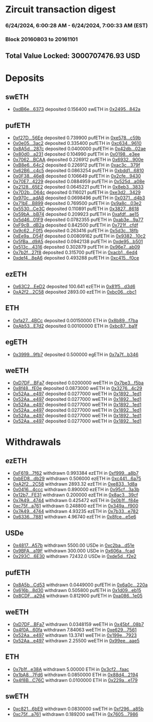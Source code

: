 # Zircuit transaction digest
### 6/24/2024, 6:00:28 AM - 6/24/2024, 7:00:33 AM (EST)
### Block 20160803 to 20161101

## Total Value Locked: 3000707476.93 USD

# Deposits
## swETH
- [0xdB6e...6373](https://etherscan.io/address/0xdB6ecD849A0087E5DdA54481e72eE5A55C006373) deposited 0.156400 swETH in [0x2495...842a](https://etherscan.io/tx/0xdB6ecD849A0087E5DdA54481e72eE5A55C006373)
## pufETH
- [0xf27D...56Ee](https://etherscan.io/address/0xf27Dc4C2f9d644202ABB75591b157592AFfd56Ee) deposited 0.739900 pufETH in [0xe578...c59b](https://etherscan.io/tx/0xf27Dc4C2f9d644202ABB75591b157592AFfd56Ee)
- [0x0e05...3ac2](https://etherscan.io/address/0x0e05c3dbb39281060847ea5319890FfeEEA43ac2) deposited 0.335400 pufETH in [0xc634...9610](https://etherscan.io/tx/0x0e05c3dbb39281060847ea5319890FfeEEA43ac2)
- [0x8A5d...287c](https://etherscan.io/address/0x8A5dcD274227c0d3b0c94c9B39586CB92f67287c) deposited 0.0400000 pufETH in [0x42db...02ae](https://etherscan.io/tx/0x8A5dcD274227c0d3b0c94c9B39586CB92f67287c)
- [0x80d0...a231](https://etherscan.io/address/0x80d0612d2F70053dcc4301791759c51aA8a9a231) deposited 0.104990 pufETH in [0x0198...e3ee](https://etherscan.io/tx/0x80d0612d2F70053dcc4301791759c51aA8a9a231)
- [0x7062...BCAA](https://etherscan.io/address/0x7062C391b87716e633dBFBbA6f576eF45F19BCAA) deposited 0.226912 pufETH in [0x6932...900e](https://etherscan.io/tx/0x7062C391b87716e633dBFBbA6f576eF45F19BCAA)
- [0xB8e6...64c2](https://etherscan.io/address/0xB8e6f7e44731D0EdD6AF79dB84B0138eEfbf64c2) deposited 0.226912 pufETH in [0xac3c...379f](https://etherscan.io/tx/0xB8e6f7e44731D0EdD6AF79dB84B0138eEfbf64c2)
- [0x62B6...c4c5](https://etherscan.io/address/0x62B67A3aaD84cC634065E7F292Ae4DbC8afcc4c5) deposited 0.0863254 pufETH in [0xbdd1...6810](https://etherscan.io/tx/0x62B67A3aaD84cC634065E7F292Ae4DbC8afcc4c5)
- [0x0F38...46e8](https://etherscan.io/address/0x0F38646c296Eec37d7868f2F7f4C5f54457546e8) deposited 0.106649 pufETH in [0x2cfe...9430](https://etherscan.io/tx/0x0F38646c296Eec37d7868f2F7f4C5f54457546e8)
- [0x70E7...4229](https://etherscan.io/address/0x70E732eeE8b311aA827D549F7e89FB128D544229) deposited 0.0884959 pufETH in [0x525d...a08e](https://etherscan.io/tx/0x70E732eeE8b311aA827D549F7e89FB128D544229)
- [0x2128...65E2](https://etherscan.io/address/0x212810c02C1CCaa8E4E0A6f19bBe63D2943965E2) deposited 0.0645221 pufETH in [0x8eb3...3833](https://etherscan.io/tx/0x212810c02C1CCaa8E4E0A6f19bBe63D2943965E2)
- [0x7D2b...D64c](https://etherscan.io/address/0x7D2b300656f9cA5E23d51349ff3Dd2dB3500D64c) deposited 0.116021 pufETH in [0xe3d2...3429](https://etherscan.io/tx/0x7D2b300656f9cA5E23d51349ff3Dd2dB3500D64c)
- [0x970c...adA8](https://etherscan.io/address/0x970c6C3eafA0f0e08124739736cA5CCF44c1adA8) deposited 0.0698496 pufETH in [0x0371...d4b3](https://etherscan.io/tx/0x970c6C3eafA0f0e08124739736cA5CCF44c1adA8)
- [0x71bE...B899](https://etherscan.io/address/0x71bE5949489B8cF4fAa57fa27f719B6aF1aAB899) deposited 0.769500 pufETH in [0x9a8c...03e2](https://etherscan.io/tx/0x71bE5949489B8cF4fAa57fa27f719B6aF1aAB899)
- [0x5530...Ce3C](https://etherscan.io/address/0x5530A2FFAfd0ca7d87ca84E90235ab3E7D26Ce3C) deposited 0.110891 pufETH in [0x3827...8618](https://etherscan.io/tx/0x5530A2FFAfd0ca7d87ca84E90235ab3E7D26Ce3C)
- [0x59bA...bB74](https://etherscan.io/address/0x59bA5a51E972D87e3EC9e4dBB11ef79553fcbB74) deposited 0.209923 pufETH in [0xafdf...ae15](https://etherscan.io/tx/0x59bA5a51E972D87e3EC9e4dBB11ef79553fcbB74)
- [0x5d46...01F9](https://etherscan.io/address/0x5d4651AD1b6cbe4ca255292F1a95ba2FeDc301F9) deposited 0.0782355 pufETH in [0xab3e...9a77](https://etherscan.io/tx/0x5d4651AD1b6cbe4ca255292F1a95ba2FeDc301F9)
- [0xF9cB...dB2a](https://etherscan.io/address/0xF9cBe0C10e5dAfC88378e18aDEE2E9bE5389dB2a) deposited 0.842500 pufETH in [0x721f...cfdf](https://etherscan.io/tx/0xF9cBe0C10e5dAfC88378e18aDEE2E9bE5389dB2a)
- [0x9c62...F0f5](https://etherscan.io/address/0x9c621fDAB2672F8E59024a4928dcfAb3552EF0f5) deposited 0.263416 pufETH in [0x5d3c...18fb](https://etherscan.io/tx/0x9c621fDAB2672F8E59024a4928dcfAb3552EF0f5)
- [0xEe9a...D54f](https://etherscan.io/address/0xEe9a96dfADAEe518DDA3dFFF761AB5F8C5DFD54f) deposited 0.00809162 pufETH in [0x9382...10c2](https://etherscan.io/tx/0xEe9a96dfADAEe518DDA3dFFF761AB5F8C5DFD54f)
- [0x5fBa...d9A5](https://etherscan.io/address/0x5fBa0E2d890176172C1Ff7Fe7F7467a44c00d9A5) deposited 0.0942138 pufETH in [0xde95...b501](https://etherscan.io/tx/0x5fBa0E2d890176172C1Ff7Fe7F7467a44c00d9A5)
- [0x513c...4316](https://etherscan.io/address/0x513c0821662A94dB160abb123Ec8b38A6a8A4316) deposited 0.302879 pufETH in [0x96e7...ab09](https://etherscan.io/tx/0x513c0821662A94dB160abb123Ec8b38A6a8A4316)
- [0x7b2f...27f8](https://etherscan.io/address/0x7b2f0B0a265DF3412b54FacC65Bc475d22Cd27f8) deposited 0.315700 pufETH in [0xacb1...6ed4](https://etherscan.io/tx/0x7b2f0B0a265DF3412b54FacC65Bc475d22Cd27f8)
- [0xdef4...8eA6](https://etherscan.io/address/0xdef45E63561DdED007fB7a406F3E5490CBB48eA6) deposited 0.493288 pufETH in [0xc415...f0ce](https://etherscan.io/tx/0xdef45E63561DdED007fB7a406F3E5490CBB48eA6)
## ezETH
- [0x63C2...EeD2](https://etherscan.io/address/0x63C275991dA4BDC8921aFfF46d441579284dEeD2) deposited 100.641 ezETH in [0x81f5...d3d6](https://etherscan.io/tx/0x63C275991dA4BDC8921aFfF46d441579284dEeD2)
- [0xA2f2...2C58](https://etherscan.io/address/0xA2f24f237678AC886616369E74f4E8a41a3e2C58) deposited 2893.00 ezETH in [0xbc06...cbc1](https://etherscan.io/tx/0xA2f24f237678AC886616369E74f4E8a41a3e2C58)
## ETH
- [0xfa27...4BCc](https://etherscan.io/address/0xfa27a14524f64e08e7cfd7339d8E85E8ed934BCc) deposited 0.00150000 ETH in [0x8b89...f7ba](https://etherscan.io/tx/0xfa27a14524f64e08e7cfd7339d8E85E8ed934BCc)
- [0xAb53...E7d2](https://etherscan.io/address/0xAb53C916D2EC8C1d2Fba372224451be4b4C5E7d2) deposited 0.00100000 ETH in [0xbc87...ba1f](https://etherscan.io/tx/0xAb53C916D2EC8C1d2Fba372224451be4b4C5E7d2)
## egETH
- [0x3999...9fb7](https://etherscan.io/address/0x39999d430B6Ee914A53A36acb0804C512B709fb7) deposited 0.500000 egETH in [0x7a7f...b346](https://etherscan.io/tx/0x39999d430B6Ee914A53A36acb0804C512B709fb7)
## weETH
- [0xD7DF...BFa7](https://etherscan.io/address/0xD7DF7E085214743530afF339aFC420c7c720BFa7) deposited 0.0200000 weETH in [0x7be3...f5ba](https://etherscan.io/tx/0xD7DF7E085214743530afF339aFC420c7c720BFa7)
- [0x8f48...fE0e](https://etherscan.io/address/0x8f4856037B8b2eB537c0aC7Fcd3e8F869959fE0e) deposited 0.0873000 weETH in [0x3276...4c29](https://etherscan.io/tx/0x8f4856037B8b2eB537c0aC7Fcd3e8F869959fE0e)
- [0x52Aa...e497](https://etherscan.io/address/0x52Aa899454998Be5b000Ad077a46Bbe360F4e497) deposited 0.0277000 weETH in [0x1892...1ed1](https://etherscan.io/tx/0x52Aa899454998Be5b000Ad077a46Bbe360F4e497)
- [0x52Aa...e497](https://etherscan.io/address/0x52Aa899454998Be5b000Ad077a46Bbe360F4e497) deposited 0.0277000 weETH in [0x1892...1ed1](https://etherscan.io/tx/0x52Aa899454998Be5b000Ad077a46Bbe360F4e497)
- [0x52Aa...e497](https://etherscan.io/address/0x52Aa899454998Be5b000Ad077a46Bbe360F4e497) deposited 0.0277000 weETH in [0x1892...1ed1](https://etherscan.io/tx/0x52Aa899454998Be5b000Ad077a46Bbe360F4e497)
- [0x52Aa...e497](https://etherscan.io/address/0x52Aa899454998Be5b000Ad077a46Bbe360F4e497) deposited 0.0277000 weETH in [0x1892...1ed1](https://etherscan.io/tx/0x52Aa899454998Be5b000Ad077a46Bbe360F4e497)
- [0x52Aa...e497](https://etherscan.io/address/0x52Aa899454998Be5b000Ad077a46Bbe360F4e497) deposited 0.0277000 weETH in [0x1892...1ed1](https://etherscan.io/tx/0x52Aa899454998Be5b000Ad077a46Bbe360F4e497)
- [0x52Aa...e497](https://etherscan.io/address/0x52Aa899454998Be5b000Ad077a46Bbe360F4e497) deposited 0.0277000 weETH in [0x1892...1ed1](https://etherscan.io/tx/0x52Aa899454998Be5b000Ad077a46Bbe360F4e497)
# Withdrawals
## ezETH
- [0xF619...7f62](https://etherscan.io/address/0xF619ed8D01eC1fedD9A0151e039aa4f189BE7f62) withdrawn 0.993384 ezETH in [0xf999...a8b7](https://etherscan.io/tx/0xF619ed8D01eC1fedD9A0151e039aa4f189BE7f62)
- [0xbED8...db29](https://etherscan.io/address/0xbED854082b1D289cb842F11Ec89a28837d29db29) withdrawn 0.506000 ezETH in [0xc441...6a75](https://etherscan.io/tx/0xbED854082b1D289cb842F11Ec89a28837d29db29)
- [0xA2f2...2C58](https://etherscan.io/address/0xA2f24f237678AC886616369E74f4E8a41a3e2C58) withdrawn 2893.32 ezETH in [0xe833...1d8a](https://etherscan.io/tx/0xA2f24f237678AC886616369E74f4E8a41a3e2C58)
- [0x0416...4ccc](https://etherscan.io/address/0x0416770F2f58e48C3AAc4052eCF0fB84bd074ccc) withdrawn 0.890000 ezETH in [0x95cf...3a3b](https://etherscan.io/tx/0x0416770F2f58e48C3AAc4052eCF0fB84bd074ccc)
- [0x12b7...FE31](https://etherscan.io/address/0x12b73D2D95bC13A9Bd543c52E560d7FC35bAFE31) withdrawn 0.200000 ezETH in [0x8ac3...39cf](https://etherscan.io/tx/0x12b73D2D95bC13A9Bd543c52E560d7FC35bAFE31)
- [0x7A49...4744](https://etherscan.io/address/0x7A493Be5c2ce014cD049Bf178a1ac0Db1B434744) withdrawn 0.425472 ezETH in [0x0b1f...f84e](https://etherscan.io/tx/0x7A493Be5c2ce014cD049Bf178a1ac0Db1B434744)
- [0xc75f...a761](https://etherscan.io/address/0xc75f1Ad2EAef79b729c8dD8bCBAeddd893F5a761) withdrawn 0.248800 ezETH in [0x349a...f900](https://etherscan.io/tx/0xc75f1Ad2EAef79b729c8dD8bCBAeddd893F5a761)
- [0x7A49...4744](https://etherscan.io/address/0x7A493Be5c2ce014cD049Bf178a1ac0Db1B434744) withdrawn 4.93235 ezETH in [0x7b33...e782](https://etherscan.io/tx/0x7A493Be5c2ce014cD049Bf178a1ac0Db1B434744)
- [0x6336...7881](https://etherscan.io/address/0x6336B654FAB7a1A9Af6934d55EBe6f03cacb7881) withdrawn 4.96740 ezETH in [0x8fce...e5e6](https://etherscan.io/tx/0x6336B654FAB7a1A9Af6934d55EBe6f03cacb7881)
## USDe
- [0x4817...A57b](https://etherscan.io/address/0x48172fE2f74d5da758e4E75eEFba1fADF85EA57b) withdrawn 5500.00 USDe in [0xc2ba...d51e](https://etherscan.io/tx/0x48172fE2f74d5da758e4E75eEFba1fADF85EA57b)
- [0x9BFA...a19F](https://etherscan.io/address/0x9BFAE6861F9C744c6161C31432821af8ef42a19F) withdrawn 300.000 USDe in [0x606a...fcad](https://etherscan.io/tx/0x9BFAE6861F9C744c6161C31432821af8ef42a19F)
- [0x293C...6E30](https://etherscan.io/address/0x293C6937D8D82e05B01335F7B33FBA0c8e256E30) withdrawn 72432.0 USDe in [0xde5d...f2e2](https://etherscan.io/tx/0x293C6937D8D82e05B01335F7B33FBA0c8e256E30)
## pufETH
- [0x8A5b...Cd53](https://etherscan.io/address/0x8A5b7226da2047cab7a9Ea7b9c53B8530199Cd53) withdrawn 0.0449000 pufETH in [0x6a0c...220a](https://etherscan.io/tx/0x8A5b7226da2047cab7a9Ea7b9c53B8530199Cd53)
- [0x616b...8d30](https://etherscan.io/address/0x616b8B3acbe28b0E1402DA6AeA1B5a904b1f8d30) withdrawn 0.505800 pufETH in [0x1d09...eb15](https://etherscan.io/tx/0x616b8B3acbe28b0E1402DA6AeA1B5a904b1f8d30)
- [0x8CDF...a294](https://etherscan.io/address/0x8CDFD02A8B862e43e11b4a9abdEF0265295Aa294) withdrawn 0.812900 pufETH in [0xa086...1e05](https://etherscan.io/tx/0x8CDFD02A8B862e43e11b4a9abdEF0265295Aa294)
## weETH
- [0xD7DF...BFa7](https://etherscan.io/address/0xD7DF7E085214743530afF339aFC420c7c720BFa7) withdrawn 0.0348159 weETH in [0x45bf...08b7](https://etherscan.io/tx/0xD7DF7E085214743530afF339aFC420c7c720BFa7)
- [0x4f0A...60fa](https://etherscan.io/address/0x4f0A9C530f9a8759A867CA4f56236E81905c60fa) withdrawn 7.84063 weETH in [0xe629...7561](https://etherscan.io/tx/0x4f0A9C530f9a8759A867CA4f56236E81905c60fa)
- [0x52Aa...e497](https://etherscan.io/address/0x52Aa899454998Be5b000Ad077a46Bbe360F4e497) withdrawn 13.3741 weETH in [0x199e...7923](https://etherscan.io/tx/0x52Aa899454998Be5b000Ad077a46Bbe360F4e497)
- [0x52Aa...e497](https://etherscan.io/address/0x52Aa899454998Be5b000Ad077a46Bbe360F4e497) withdrawn 2.25500 weETH in [0x99ee...aae5](https://etherscan.io/tx/0x52Aa899454998Be5b000Ad077a46Bbe360F4e497)
## ETH
- [0x7b1f...e38A](https://etherscan.io/address/0x7b1f82E244FB0340641c7B6af6CD5397b431e38A) withdrawn 5.00000 ETH in [0x3cf2...faac](https://etherscan.io/tx/0x7b1f82E244FB0340641c7B6af6CD5397b431e38A)
- [0x1bA8...7Fd6](https://etherscan.io/address/0x1bA894f10Ec8Ef06eB63e645c6b443d77D0a7Fd6) withdrawn 0.0850000 ETH in [0x88d4...2194](https://etherscan.io/tx/0x1bA894f10Ec8Ef06eB63e645c6b443d77D0a7Fd6)
- [0x4f8B...C76C](https://etherscan.io/address/0x4f8Ba268504834B1e7951997ae2CaBba8188C76C) withdrawn 0.0100000 ETH in [0x229a...e179](https://etherscan.io/tx/0x4f8Ba268504834B1e7951997ae2CaBba8188C76C)
## swETH
- [0xc821...6bE9](https://etherscan.io/address/0xc821DA8f59947715030E0A0C301719B77FBe6bE9) withdrawn 0.0830000 swETH in [0xf296...a85b](https://etherscan.io/tx/0xc821DA8f59947715030E0A0C301719B77FBe6bE9)
- [0xc75f...a761](https://etherscan.io/address/0xc75f1Ad2EAef79b729c8dD8bCBAeddd893F5a761) withdrawn 0.189200 swETH in [0x7605...7986](https://etherscan.io/tx/0xc75f1Ad2EAef79b729c8dD8bCBAeddd893F5a761)
